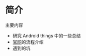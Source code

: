 # 简介
主要内容

* 研究 Android things 中的一些总结
* [官网](https://developer.android.com/things/index.html)的流程介绍
* 遇到的坑